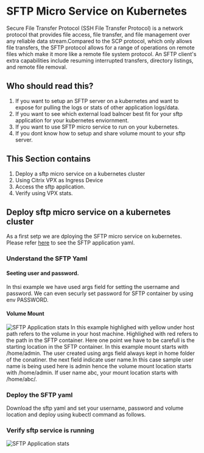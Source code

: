 # SFTP Micro Service on Kubernetes 
Secure File Transfer Protocol (SSH File Transfer Protocol) is a network protocol that provides file access, file transfer, and file management over any reliable data stream.Compared to the SCP protocol, which only allows file transfers, the SFTP protocol allows for a range of operations on remote files which make it more like a remote file system protocol. An SFTP client's extra capabilities include resuming interrupted transfers, directory listings, and remote file removal.

## Who should read this?
1. If you want to setup  an SFTP server on a kubernetes and want to expose for pulling the logs or stats of other application logs/data.
2. If you want to see which external load balncer best fit for your sftp application for your kubernetes enviornment.
3. If you want to use SFTP micro service to run on your kubernetes.
4. If you dont know how to setup and share volume mount to your sftp server.
 
## This Section contains
1. Deploy a sftp micro service on a kubernetes cluster  
2. Using Citrix VPX as Ingress Device 
3. Access the sftp application.
4. Verify using VPX stats.

## Deploy sftp micro service on a kubernetes cluster
As a first setp we are dploying the SFTP micro service on kubernetes. Please refer [here](/sftp.yaml) to see the SFTP application yaml.
### Understand the SFTP Yaml
#### Seeting user and password.
In thsi example we have used args field for setting the username and password. We can even securly set password for SFTP container by using env PASSWORD.
#### Volume Mount
![SFTP Application stats](/VolumeMount.png)
In this example highlighed with yellow under host path refers to the volume in your host machine. Highlighed with red refers to the path in the SFTP container.
Here one point we have to be carefull is the starting location in the SFTP container. In this example mount starts with /home/admin. The user created using args field always kept in home folder of the conatiner. the next field indicate user name.In this case sample user name is being used here is admin hence the volume mount location starts with /home/admin. If user name abc, your mount location starts with /home/abc/.
### Deploy the SFTP yaml
 Download the sftp yaml and set your username, password and volume location and deploy using kubectl command as follows.
### Verify sftp service is running
![SFTP Application stats](/SftpService.png)


  
